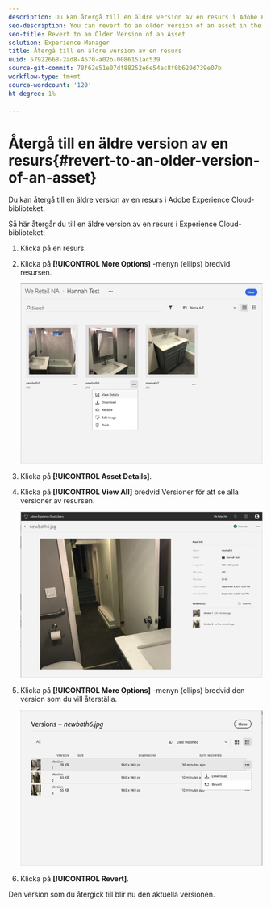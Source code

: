 ```yaml
---
description: Du kan återgå till en äldre version av en resurs i Adobe Experience Cloud-biblioteket.
seo-description: You can revert to an older version of an asset in the Adobe Experience Cloud Library.
seo-title: Revert to an Older Version of an Asset
solution: Experience Manager
title: Återgå till en äldre version av en resurs
uuid: 57922668-2ad8-4670-a02b-0086151ac539
source-git-commit: 78f62e51e07df88252e6e54ec8f0b620d739e07b
workflow-type: tm+mt
source-wordcount: '120'
ht-degree: 1%

---
```



# Återgå till en äldre version av en resurs{#revert-to-an-older-version-of-an-asset}

Du kan återgå till en äldre version av en resurs i Adobe Experience Cloud-biblioteket.

Så här återgår du till en äldre version av en resurs i Experience Cloud-biblioteket:

1. Klicka på en resurs.
1. Klicka på **[!UICONTROL More Options]** -menyn (ellips) bredvid resursen.

   ![](assets/library_asset_options.png)

1. Klicka på **[!UICONTROL Asset Details]**.
1. Klicka på **[!UICONTROL View All]** bredvid Versioner för att se alla versioner av resursen.

   ![](assets/library_details_versions.png)

1. Klicka på **[!UICONTROL More Options]** -menyn (ellips) bredvid den version som du vill återställa.

   ![](assets/library_versions_download_revert.png)

1. Klicka på **[!UICONTROL Revert]**.

Den version som du återgick till blir nu den aktuella versionen.
